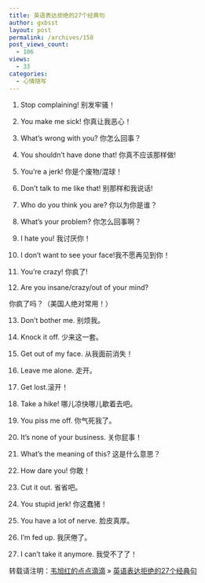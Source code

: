 ```yaml
---
title: 英语表达拒绝的27个经典句
author: gxbsst
layout: post
permalink: /archives/158
post_views_count:
  - 106
views:
  - 33
categories:
  - 心情随写
---
```

1. Stop complaining! 别发牢骚！  
2. You make me sick! 你真让我恶心！

3. What&#8217;s wrong with you? 你怎么回事？

4. You shouldn&#8217;t have done that! 你真不应该那样做!

5. You&#8217;re a jerk! 你是个废物/混球！

6. Don&#8217;t talk to me like that! 别那样和我说话!

7. Who do you think you are? 你以为你是谁？

8. What&#8217;s your problem? 你怎么回事啊？

9. I hate you! 我讨厌你！

10. I don&#8217;t want to see your face!我不愿再见到你！

11. You&#8217;re crazy! 你疯了!

12. Are you insane/crazy/out of your mind?

你疯了吗？（美国人绝对常用！）

13. Don&#8217;t bother me. 别烦我。

14. Knock it off. 少来这一套。

15. Get out of my face. 从我面前消失！

16. Leave me alone. 走开。

17. Get lost.滚开！

18. Take a hike! 哪儿凉快哪儿歇着去吧。

19. You piss me off. 你气死我了。

20. It&#8217;s none of your business. 关你屁事！

21. What&#8217;s the meaning of this? 这是什么意思？

22. How dare you! 你敢！

23. Cut it out. 省省吧。

24. You stupid jerk! 你这蠢猪！

25. You have a lot of nerve. 脸皮真厚。

26. I&#8217;m fed up. 我厌倦了。

27. I can&#8217;t take it anymore. 我受不了了！

转载请注明：[韦旭红的点点滴滴][1] &raquo; [英语表达拒绝的27个经典句][2]

 [1]: http://www.weixuhong.com
 [2]: http://www.weixuhong.com/archives/158